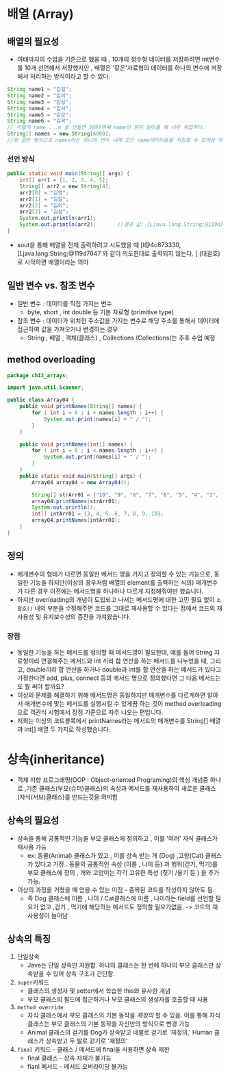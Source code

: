 # 배열 (Array)

## 배열의 필요성
- 여태까지의 수업을 기준으로 했을 때 , 10개의 정수형 데이터를 저장하려면 int변수를 10개 선언해서 저장했지만 ,
    배열은 '같은'자료형의 데이터를 하나의 변수에 저장해서 처리하는 방식이라고 할 수 있다.
```java
String name1 = "김일";
String name2 = "김이";
String name3 = "김삼";
String name4 = "김사";
String name5 = "김오";
String name6 = "김육";
// 이렇게 name ...n 을 만들면 5899번째 name이 뭔지 알아볼 때 너무 복잡하다.
String[] names = new String[6000];
//와 같은 방식으로 names라는 하나의 변수 내에 모든 name데이터들을 저장할 수 있게끔 하는 것이 '배열'
```
### 선언 방식
```java
public static void main(String[] args) {
    int[] arr1 = {1, 2, 3, 4, 5};
    String[] arr2 = new String[4];
    arr2[0] = "김영";
    arr2[1] = "김일";
    arr2[2] = "김이";
    arr2[3] = "김삼";
    System.out.println(arr1);
    System.out.println(arr2);       //결과 값: [Ljava.lang.String;@119d7047
}
```

- sout을 통해 배열을 전체 출력하려고 시도했을 때 [I@4c873330,[Ljava.lang.String;@119d7047 와 같이 의도한대로 출력되지 않는다.
            [ (대괄호)로 시작하면 배열이라는 의미
## 일반 변수 vs. 참조 변수
- 일반 변수 : 데이터를 직접 가지는 변수
  - byte, short , int double 등 기본 자료형 (primitive type)
- 참조 변수 : 데이터가 위치한 주소값을 가지는 변수로 해당 주소를 통해서 데이터에 접근하여 값을 가져오거나 변경하는 경우
  - String , 배열 , 객체(클래스) , Collections (Collections)는 추후 수업 예정
  
## method overloading
```java
package ch12_arrays;

import java.util.Scanner;

public class Array04 {
    public void printNames(String[] names) {
        for ( int i = 0 ; i < names.length ; i++) {
            System.out.print(names[i] + " / ");
        }
    }

    public void printNames(int[] names) {
        for ( int i = 0 ; i < names.length ; i++) {
            System.out.print(names[i] + " / ");
        }
    }
    public static void main(String[] args) {
        Array04 array04 = new Array04();

        String[] strArr01 = {"10", "9", "8", "7", "6", "5", "4", "3", "2", "1", "0"};
        array04.printNames(strArr01);
        System.out.println();
        int[] intArr01 = {3, 4, 5, 6, 7, 8, 9, 10};
        array04.printNames(intArr01);
    }
}
```
## 정의
- 매개변수의 형태가 다르면 동일한 메서드 명을 가지고 정의할 수 있는 기능으로, 동일한 기능을 하지만(이상의 경우처럼 배열의 element를 출력하는 식의) 
매개변수가 다른 경우 이전에는 메서드명을 하나하나 다르게 지정해줘야만 했습니다.
- 하지만 overloading의 개념이 도입되고 나서는 메서드명에 대한 고민 필요 없이 `소괄호()` 내의 부분을 수정해주면 코드를 그대로 재사용할 수 있다는 점에서 
코드의 재사용성 및 유지보수성의 증진을 가져왔습니다.

### 장점
- 동일한 기능을 하는 메서드를 정의할 때 메서드명이 필요한데, 예를 들어 String 자료형끼리 연결해주는 메서드와 int 끼리 합 연산을 하는 메서드를 나누었을 때,
    그리고, double끼리 합 연산을 하거나 double과 int를 합 연산을 하는 메서드가 있다고 가정한다면
    add, plus, connect 등의 메서드 명으로 정의했다면 그 다음 메서드는 또 뭘 써야 할까요?
- 이상의 문제를 해결하기 위해 메서드명은 동일하지만 매개변수를 다르게하면 알아서 매개변수에 맞는 메서드를 실행시킬 수 있게끔 하는 것이 
method overloading으로 객관식 시험에서 장점 기준으로 자주 나오는 편입니다.
- 저희는 이상의 코드블록에서 printNames라는 메서드의 매개변수를 String[] 배열과 int[] 배열 두 가지로 작성했습니다.

# 상속(inheritance)
- 객체 지향 프로그래밍(OOP : Object-oriented Programing)의 핵심 개념중 하나로 ,기존 클래스(부모(슈퍼)클래스)의 속성과 메서드를
 재사용하여 새로운 클래스 (자식(서브)클래스)를 만드는것을 의미함

## 상속의 필요성
- 상속을 통해 공통적인 기능을 부모 클래스에 정의하고 , 이를 '여러' 자식 클래스가 재사용 가능
  - ex: 동물(Animal) 클래스가 있고 , 이를 상속 받는 개 (Dog) ,고양(Cat) 클래스가 있다고 가정 . 동물의 공통적인 속성
    (이름 , 나이 등) 과 행위(걷기, 먹기)를 부모 클래스에 정의 , 개와 고양이는 각각 고유한 특성 (짖기 /울기 등 ) 을 추가 가능.
- 이상의 과정을 거쳤을 때 얻을 수 있는 이점 - 중복된 코드를 작성하지 않아도 됨.
  - 즉 Dog 클래스에 이름 , 나이 / Cat클래스에 이름 , 나이라는 field를 선언할 필요가 없고 ,걷기 , 먹기에 해당하는 메서드도 정의할 필요가없음.
            -> 코드의 재사용성이 늘어남
## 상속의 특징
1. 단일상속
    - Java는 단일 상속만 지원함. 하나의 클래스는 한 번에 하나의 부모 클래스만 상속받을 수 있어 상속 구조가 간단함.
2. `super`키워드
   - 클래스의 생성자 및 setter에서 학습한 this와 유사한 개념
   - 부모 클래스의 필드에 접근하거나 부모 클래스의 생성자를 호출할 때 사용
3. `method override`
   - 자식 클래스에서 부모 클래스의 기본 동작을 _재정의_ 할 수 있음. 이를 통해 자식 클래스는 부모 클래스의 기본 동작을 
    자신만의 방식으로 변경 가능
   - Animal 클래스의 걷기를 Dog가 상속받고 네발로 걷기로 '재정의,' Human 클래스가 상속받고 두 발로 걷기로 '재정의'
4. `final` 키워드 - 클래스 / 메서드에 final을 사용하면 상속 제한
   - final 클래스 - 상속 자체가 불가능
   - fianl 메서드 - 메서드 오버라이딩 불가능

